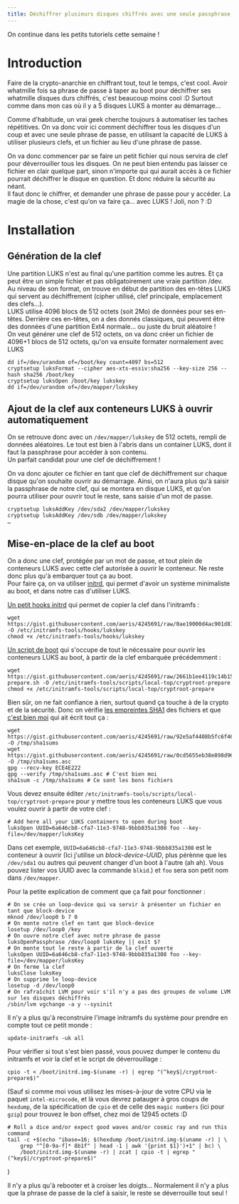 ```yaml
---
title: Déchiffrer plusieurs disques chiffrés avec une seule passphrase au boot
---
```


On continue dans les petits tutoriels cette semaine !

# Introduction

Faire de la crypto-anarchie en chiffrant tout, tout le temps, c'est cool.
Avoir whatmille fois sa phrase de passe à taper au boot pour déchiffrer ses
 whatmille disques durs chiffrés, c'est beaucoup moins cool :D
Surtout comme dans mon cas où il y a 5 disques LUKS à monter au démarrage…

Comme d'habitude, un vrai geek cherche toujours à automatiser les taches
 répétitives.
On va donc voir ici comment déchiffrer tous les disques d'un coup et avec une
 seule phrase de passe, en utilisant la capacité de LUKS à utiliser plusieurs
 clefs, et un fichier au lieu d'une phrase de passe.

On va donc commencer par se faire un petit fichier qui nous servira de clef pour
 déverrouiller tous les disques.
On ne peut bien entendu pas laisser ce fichier en clair quelque part, sinon
 n'importe qui qui aurait accès à ce fichier pourrait déchiffrer le disque en
 question. Et donc réduire la sécurité au néant.<br/>
Il faut donc le chiffrer, et demander une phrase de passe pour y accéder.
La magie de la chose, c'est qu'on va faire ça… avec LUKS ! Joli, non ? :D

# Installation

## Génération de la clef

Une partition LUKS n'est au final qu'une partition comme les autres.
Et ça peut être un simple fichier et pas obligatoirement une vraie partition
 /dev.<br/>
Au niveau de son format, on trouve en début de partition des en-têtes LUKS qui
 servent au déchiffrement (cipher utilisé, clef principale, emplacement des
 clefs…).<br/>
LUKS utilise 4096 blocs de 512 octets (soit 2Mo) de données pour ses en-têtes.
Derrière ces en-têtes, on a des donnés classiques, qui peuvent être des données
d'une partition Ext4 normale… ou juste du bruit aléatoire !<br/>
On veut générer une clef de 512 octets, on va donc créer un fichier de 4096+1 blocs
 de 512 octets, qu'on va ensuite formater normalement avec LUKS

	dd if=/dev/urandom of=/boot/key count=4097 bs=512
	cryptsetup luksFormat --cipher aes-xts-essiv:sha256 --key-size 256 --hash sha256 /boot/key
	cryptsetup luksOpen /boot/key lukskey
	dd if=/dev/urandom of=/dev/mapper/lukskey

## Ajout de la clef aux conteneurs LUKS à ouvrir automatiquement

On se retrouve donc avec un `/dev/mapper/lukskey` de 512 octets, rempli de données
 aléatoires.
Le tout est bien à l'abris dans un container LUKS, dont il faut la passphrase
 pour accéder à son contenu.<br/>
Un parfait candidat pour une clef de déchiffrement !

On va donc ajouter ce fichier en tant que clef de déchiffrement sur chaque disque
 qu'on souhaite ouvrir au démarrage.
Ainsi, on n'aura plus qu'à saisir la passphrase de notre clef, qui se montera en
 disque LUKS, et qu'on pourra utiliser pour ouvrir tout le reste, sans saisie
 d'un mot de passe.

	cryptsetup luksAddKey /dev/sda2 /dev/mapper/lukskey
	cryptsetup luksAddKey /dev/sdb /dev/mapper/lukskey
	…

## Mise-en-place de la clef au boot

On a donc une clef, protégée par un mot de passe, et tout plein de conteneurs
 LUKS avec cette clef autorisée à ouvrir le conteneur.
Ne reste donc plus qu'à embarquer tout ça au boot.<br/>
Pour faire ça, on va utiliser [initrd](https://fr.wikipedia.org/wiki/Initrd), qui
 permet d'avoir un système minimaliste au boot, et dans notre cas d'utiliser LUKS.

[Un petit hooks initrd](https://gist.github.com/aeris/4245691#file-lukskey-sh)
 qui permet de copier la clef dans l'initramfs :

 	wget https://gist.githubusercontent.com/aeris/4245691/raw/0ae19000d4ac901d81c01c10822ef693a0c70cf8/lukskey.sh -O /etc/initramfs-tools/hooks/lukskey
 	chmod +x /etc/initramfs-tools/hooks/lukskey

[Un script de boot](https://gist.github.com/aeris/4245691#file-cryptroot-prepare-sh)
 qui s'occupe de tout le nécessaire pour ouvrir les conteneurs LUKS au boot, à
 partir de la clef embarquée précédemment :

 	wget https://gist.githubusercontent.com/aeris/4245691/raw/2661b1ee4119c14b156fc341ed0523d18ef78e13/cryptroot-prepare.sh -O /etc/initramfs-tools/scripts/local-top/cryptroot-prepare
 	chmod +x /etc/initramfs-tools/scripts/local-top/cryptroot-prepare

Bien sûr, on ne fait confiance à rien, surtout quand ça touche à de la crypto et
 de la sécurité.
Donc on vérifie [les empreintes SHA1](https://gist.github.com/aeris/4245691#file-sha1sums)
 des fichiers et que [c'est bien moi](https://gist.github.com/aeris/4245691#file-sha1sums-asc)
 qui ait écrit tout ça :

 	wget https://gist.githubusercontent.com/aeris/4245691/raw/92e5af4408b5fc6f468d7af10c129d0b1fdd6c2b/sha1sums -O /tmp/sha1sums
 	wget https://gist.githubusercontent.com/aeris/4245691/raw/0cd5655eb38e898d9697024fe49231cdd29fad71/sha1sums.asc -O /tmp/sha1sums.asc
 	gpg --recv-key ECE4E222
 	gpg --verify /tmp/sha1sums.asc # C'est bien moi
 	sha1sum -c /tmp/sha1sums # Ce sont les bons fichiers

Vous devez ensuite éditer `/etc/initramfs-tools/scripts/local-top/cryptroot-prepare`
 pour y mettre tous les conteneurs LUKS que vous voulez ouvrir à partir de votre
 clef :

	# Add here all your LUKS containers to open during boot
	luksOpen UUID=6a646cb8-cfa7-11e3-9748-9bbb835a1308 foo --key-file=/dev/mapper/luksKey

Dans cet exemple, `UUID=6a646cb8-cfa7-11e3-9748-9bbb835a1308` est le conteneur
 à ouvrir (Ici j'utilise un *block-device-UUID*, plus pérènne que les `/dev/sda1`
 ou autres qui peuvent changer d'un boot à l'autre (ah ah). Vous pouvez lister vos
 UUID avec la commande `blkid`.) et `foo` sera son petit nom dans `/dev/mapper`.

Pour la petite explication de comment que ça fait pour fonctionner :

	# On se crée un loop-device qui va servir à présenter un fichier en tant que block-device
	mknod /dev/loop0 b 7 0
	# On monte notre clef en tant que block-device
	losetup /dev/loop0 /key
	# On ouvre notre clef avec notre phrase de passe
	luksOpenPassphrase /dev/loop0 luksKey || exit $?
	# On monte tout le reste à partir de la clef ouverte
	luksOpen UUID=6a646cb8-cfa7-11e3-9748-9bbb835a1308 foo --key-file=/dev/mapper/luksKey
	# On ferme la clef
	luksClose luksKey
	# On supprime le loop-device
	losetup -d /dev/loop0
	# On rafraîchit LVM pour voir s'il n'y a pas des groupes de volume LVM sur les disques déchiffrés
	/sbin/lvm vgchange -a y --sysinit

Il n'y a plus qu'à reconstruire l'image initramfs du système pour prendre en
 compte tout ce petit monde :

 	update-initramfs -uk all

Pour vérifier si tout s'est bien passé, vous pouvez dumper le contenu du initramfs
 et voir la clef et le script de déverrouillage :

 	cpio -t < /boot/initrd.img-$(uname -r) | egrep "(^key$|/cryptroot-prepare$)"

(Sauf si comme moi vous utilisez les mises-à-jour de votre CPU via le paquet
`intel-microcode`, et là vous devrez patauger à gros coups de `hexdump`, de la
spécification de `cpio` et de celle des `magic numbers` (ici pour `gzip`) pour
trouvez le bon offset, chez moi de 12945 octets :D

	# Roll a dice and/or expect good waves and/or cosmic ray and run this command
	tail -c +$(echo "ibase=16; $(hexdump /boot/initrd.img-$(uname -r) | \
		grep "^[0-9a-f]* 8b1f" | head -1 | awk '{print $1}')+1" | bc) \
		/boot/initrd.img-$(uname -r) | zcat | cpio -t | egrep "(^key$|/cryptroot-prepare$)"
)

Il n'y a plus qu'à rebooter et à croiser les doigts… Normalement il n'y a plus
 que la phrase de passe de la clef à saisir, le reste se déverrouille tout seul !

